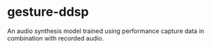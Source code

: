 # gesture-ddsp
An audio synthesis model trained using performance capture data in combination with recorded audio.
